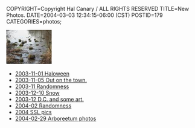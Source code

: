 COPYRIGHT=Copyright Hal Canary / ALL RIGHTS RESERVED
TITLE=New Photos.
DATE=2004-03-03 12:34:15-06:00 (CST)
POSTID=179
CATEGORIES=photos;

[![[Thumb]](/photos/thumb/2004-02-29-arbor-10.jpg)](/photos/2004-02-29-arbor-10.jpg)

*   [2003-11-01 Haloween](/p/photo-2003-11-01/)
*   [2003-11-05 Out on the town.](/p/photo-2003-11-05/)
*   [2003-11 Randomness](/p/photo-2003-11/)
*   [2003-12-10 Snow](/p/photo-2003-12-10/)
*   [2003-12 D.C. and some art.](/p/photo-2003-12/)
*   [2004-02 Randomness](/p/photo-2004-02/)
*   [2004 SSL pics](/p/photo-2004-ssl/)
*   [2004-02-29 Arboreetum photos](/p/photo-2004-02-29/)
